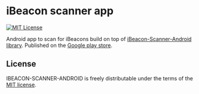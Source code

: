 # iBeacon scanner app #

[![MIT License][license-image]][license-url]

Android app to scan for iBeacons build on top of [iBeacon-Scanner-Android library](https://github.com/inthepocket/ibeacon-scanner-android). Published on the [Google play store](https://play.google.com/store/apps/details?id=be.createweb.beaconscanner).

## License

IBEACON-SCANNER-ANDROID is freely distributable under the terms of the [MIT license](https://github.com/eliaslecomte/ibeacon-scanner-app/blob/master/LICENSE.md).

[license-image]: http://img.shields.io/badge/license-MIT-blue.svg?style=flat
[license-url]: https://github.com/eliaslecomte/ibeacon-scanner-app/blob/master/LICENSE.md
